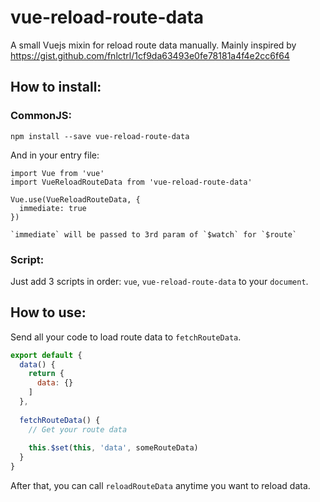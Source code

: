 # vue-reload-route-data
A small Vuejs mixin for reload route data manually. Mainly inspired by https://gist.github.com/fnlctrl/1cf9da63493e0fe78181a4f4e2cc6f64

## How to install:
### CommonJS:
```
npm install --save vue-reload-route-data
```

And in your entry file:
```
import Vue from 'vue'
import VueReloadRouteData from 'vue-reload-route-data'

Vue.use(VueReloadRouteData, {
  immediate: true
})

`immediate` will be passed to 3rd param of `$watch` for `$route`
```

### Script:
Just add 3 scripts in order: `vue`, `vue-reload-route-data` to your `document`.

## How to use:
Send all your code to load route data to `fetchRouteData`.
```js
export default {
  data() {
    return {
      data: {}
    ]
  },
  
  fetchRouteData() {
    // Get your route data
    
    this.$set(this, 'data', someRouteData)
  }
}
```

After that, you can call `reloadRouteData` anytime you want to reload data.
